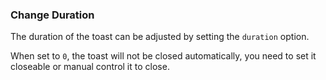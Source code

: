 ### Change Duration

The duration of the toast can be adjusted by setting the `duration` option.

When set to `0`, the toast will not be closed automatically, you need to set it closeable or manual control it to close.
